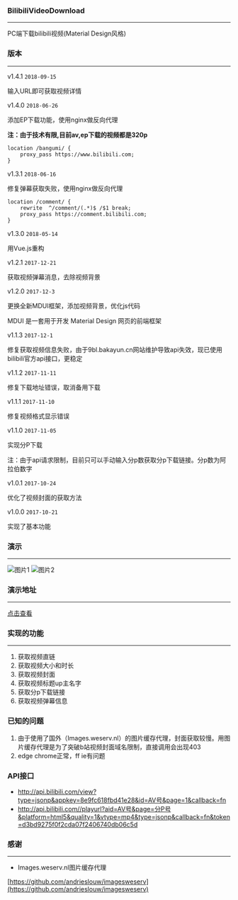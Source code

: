 ### BilibiliVideoDownload
----
PC端下载bilibili视频(Material Design风格)
### 版本
----

v1.4.1 `2018-09-15`

输入URL即可获取视频详情

v1.4.0 `2018-06-26`

添加EP下载功能，使用nginx做反向代理

**注：由于技术有限,目前av,ep下载的视频都是320p**

```
location /bangumi/ {
	proxy_pass https://www.bilibili.com;     
}
```

v1.3.1 `2018-06-16`

修复弹幕获取失败，使用nginx做反向代理

```
location /comment/ {
	rewrite  ^/comment/(.*)$ /$1 break;
	proxy_pass https://comment.bilibili.com;     
}
```

v1.3.0 `2018-05-14`

用Vue.js重构

v1.2.1 `2017-12-21`

获取视频弹幕消息，去除视频背景

v1.2.0 `2017-12-3`

更换全新MDUI框架，添加视频背景，优化js代码

MDUI 是一套用于开发 Material Design 网页的前端框架

v1.1.3 `2017-12-1`

修复获取视频信息失败，由于9bl.bakayun.cn网站维护导致api失效，现已使用bilibili官方api接口，更稳定

v1.1.2 `2017-11-11`

修复下载地址错误，取消备用下载

v1.1.1 `2017-11-10`

修复视频格式显示错误

v1.1.0 `2017-11-05`

实现分P下载

注：由于api请求限制，目前只可以手动输入分p数获取分p下载链接。分p数为阿拉伯数字

v1.0.1 `2017-10-24`

优化了视频封面的获取方法

v1.0.0 `2017-10-21`

实现了基本功能
### 演示
----
![图片1](https://raw.githubusercontent.com/blogwy/BilibiliVideoDownload/master/img/1.png)
![图片2](https://raw.githubusercontent.com/blogwy/BilibiliVideoDownload/master/img/2.png)
### 演示地址
----
[点击查看](http://www.bilibibi.cn)
### 实现的功能
----
1. 获取视频直链
2. 获取视频大小和时长
3. 获取视频封面
4. 获取视频标题up主名字
5. 获取分p下载链接
6. 获取视频弹幕信息
### 已知的问题
1. 由于使用了国外（Images.weserv.nl）的图片缓存代理，封面获取较慢。用图片缓存代理是为了突破b站视频封面域名限制，直接调用会出现403
2. edge chrome正常，ff ie有问题
### API接口
- http://api.bilibili.com/view?type=jsonp&appkey=8e9fc618fbd41e28&id=AV号&page=1&callback=fn
- http://api.bilibili.com//playurl?aid=AV号&page=分P号&platform=html5&quality=1&vtype=mp4&type=jsonp&callback=fn&token=d3bd9275f0f2cda07f2406740db06c5d
### 感谢
----
- Images.weserv.nl图片缓存代理

[https://github.com/andrieslouw/imagesweserv](https://github.com/andrieslouw/imagesweserv)